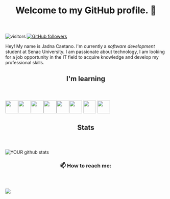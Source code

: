 
<html>
      
<header><h1>Welcome to my GitHub profile. 👋</h1></header>
   
![visitors](https://visitor-badge.glitch.me/badge?page_id=JadnaCaetano.id)
[![GitHub followers](https://img.shields.io/github/followers/JadnaCaetano.svg?style=social&label=Follow&maxAge=2592000)](https://github.co/JadnaCaetano?tab-followers)
 	
Hey! My name is Jadna Caetano. I'm currently a <i>software development</i> student at Senac University.
I am passionate about technology, I am looking for a job opportunity in the IT field to acquire knowledge and develop my professional skills.
	 	
	
<header><h2>I'm learning </h2></header>   
	
<img src="https://cdn.jsdelivr.net/gh/devicons/devicon/icons/java/java-original.svg" width="40" height="40"/><img src="https://cdn.jsdelivr.net/gh/devicons/devicon/icons/c/c-original.svg" width="40" height="40"/><img src="https://cdn.jsdelivr.net/gh/devicons/devicon/icons/cplusplus/cplusplus-original.svg" width="40" height="40"/><img src="https://cdn.jsdelivr.net/gh/devicons/devicon/icons/html5/html5-plain-wordmark.svg" width="40" height="40"/><img src="https://cdn.jsdelivr.net/gh/devicons/devicon/icons/css3/css3-plain-wordmark.svg" width="40" height="40"/><img src="https://cdn.jsdelivr.net/gh/devicons/devicon/icons/dart/dart-original.svg" width="40" height="40"/> <img src="https://cdn.jsdelivr.net/gh/devicons/devicon/icons/mysql/mysql-plain-wordmark.svg" width="40" height="40"/> <img src="https://cdn.jsdelivr.net/gh/devicons/devicon/icons/postgresql/postgresql-plain-wordmark.svg" width="40" height="40"/>
          			
<header><h2>Stats</h2></header>   
     
![YOUR github stats](https://github-readme-stats.vercel.app/api?username=JadnaCaetano)
	
<header><h3>📫 How to reach me:</h3></header>   
	
[<img src="https://img.shields.io/badge/linkedin-%230077B5.svg?&style=for-the-badge&logo=linkedin&logoColor=white" />](https://www.linkedin.com/in/jadna-caetano-b327b7233) 
			            			
</html>

